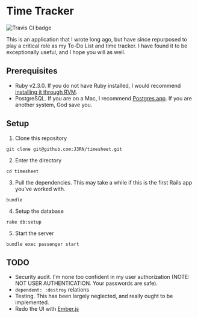 # Time Tracker

![Travis CI badge](https://travis-ci.org/J3RN/timesheet.svg)

This is an application that I wrote long ago, but have since repurposed to play a critical role as my To-Do List and time tracker. I have found it to be exceptionally useful, and I hope you will as well.

## Prerequisites

- Ruby v2.3.0. If you do not have Ruby installed, I would recommend [installing it through RVM](http://rvm.io/rvm/install).
- PostgreSQL. If you are on a Mac, I recommend [Postgres.app](http://postgresapp.com/). If you are another system, God save you.

## Setup

1. Clone this repository
  ```
  git clone git@github.com:J3RN/timesheet.git
  ```

2. Enter the directory
  ```
  cd timesheet
  ```

3. Pull the dependencies. This may take a while if this is the first Rails app you've worked with.
  ```
  bundle
  ```

4. Setup the database
  ```
  rake db:setup
  ```

5. Start the server
  ```
  bundle exec passenger start
  ```

## TODO
- Security audit. I'm none too confident in my user authorization (NOTE: NOT USER AUTHENTICATION. Your passwords are safe).
- `dependent: :destroy` relations
- Testing. This has been largely neglected, and really ought to be implemented.
- Redo the UI with [Ember.js](http://emberjs.com)

